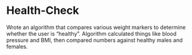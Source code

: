# Health-Check
Wrote an algorithm that compares various weight markers to determine whether the user is “healthy”. 
Algorithm calculated things like blood pressure and BMI, then compared numbers against healthy males and females.

